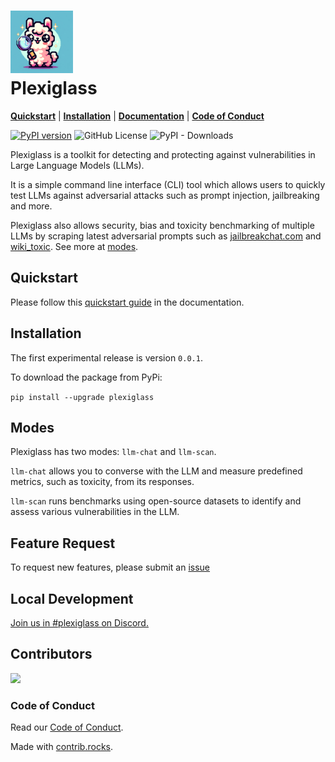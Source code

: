 <h1>
<img src="plexiglass/assets/plexiglass_safellama.png" width="100" height="100"><br>
Plexiglass</h1>
<!-- <p align="center"> -->

[**Quickstart**](#quickstart) | [**Installation**](#installation) |
[**Documentation**](https://safellama.github.io/plexiglass/build/html/index.html) | [**Code of Conduct**](#code-of-conduct)

<a href="https://badge.fury.io/py/plexiglass"><img src="https://badge.fury.io/py/plexiglass.svg" alt="PyPI version" height="18"></a>
<img alt="GitHub License" src="https://img.shields.io/github/license/safellama/plexiglass">
<img alt="PyPI - Downloads" src="https://img.shields.io/pypi/dm/plexiglass">
</p>

Plexiglass is a toolkit for detecting and protecting against vulnerabilities in Large Language Models (LLMs).

It is a simple command line interface (CLI) tool which allows users to quickly test LLMs against adversarial attacks such as prompt injection, jailbreaking and more. 

Plexiglass also allows security, bias and toxicity benchmarking of multiple LLMs by scraping latest adversarial prompts such as [jailbreakchat.com](https://www.jailbreakchat.com/) and [wiki_toxic](https://huggingface.co/datasets/OxAISH-AL-LLM/wiki_toxic/viewer/default/train?p=1). See more at [modes](#modes).

## Quickstart

Please follow this [quickstart guide](https://safellama.github.io/plexiglass/build/html/quick-start.html) in the documentation.

## Installation

The first experimental release is version `0.0.1`.

To download the package from PyPi:

`pip install --upgrade plexiglass`

## Modes

Plexiglass has two modes: `llm-chat` and `llm-scan`.

`llm-chat` allows you to converse with the LLM and measure predefined metrics, such as toxicity, from its responses.

`llm-scan` runs benchmarks using open-source datasets to identify and assess various vulnerabilities in the LLM.

## Feature Request
To request new features, please submit an [issue](https://github.com/enochkan/plexiglass/issues)

## Local Development

[Join us in #plexiglass on Discord.](https://discord.gg/sHuzVV8tQv)

## Contributors

<!-- Copy-paste in your Readme.md file -->

<a href="https://github.com/kortex-labs/plexiglass/graphs/contributors">
  <img src="https://contrib.rocks/image?repo=kortex-labs/plexiglass" />
</a>

### Code of Conduct

Read our [Code of Conduct](https://safellama.github.io/plexiglass/build/html/code-of-conduct.html).

Made with [contrib.rocks](https://contrib.rocks).
